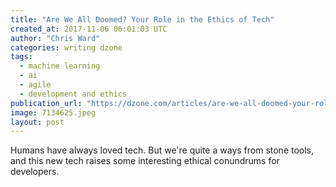 ```yaml
---
title: "Are We All Doomed? Your Role in the Ethics of Tech"
created_at: 2017-11-06 06:01:03 UTC
author: "Chris Ward"
categories: writing dzone
tags:
  - machine learning
  - ai
  - agile
  - development and ethics
publication_url: "https://dzone.com/articles/are-we-all-doomed-your-role-in-the-ethics-of-tech"
image: 7134625.jpeg
layout: post
---
```

Humans have always loved tech. But we're quite a ways from stone tools, and this new tech raises some interesting ethical conundrums for developers.


